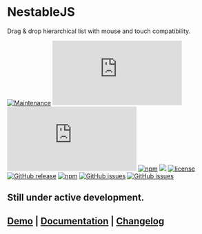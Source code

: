 # NestableJS
Drag & drop hierarchical list with mouse and touch compatibility.

[![Maintenance](https://img.shields.io/maintenance/yes/2019.svg?style=?style=flat-square&logo=appveyor)](https://github.com/Mobius1/NestableJS/)
![](http://img.badgesize.io/Mobius1/NestableJS/master/dist/nestable.js?style=?style=flat-square&logo=appveyor) 
![](http://img.badgesize.io/Mobius1/NestableJS/master/dist/nestable.js?compression=gzip&label=gzipped&style=?style=flat-square&logo=appveyor)
[![npm](https://img.shields.io/npm/dt/nestablejs.svg?style=?style=flat-square&logo=appveyor)](https://www.npmjs.com/package/nestablejs)
[![](https://data.jsdelivr.com/v1/package/npm/nestablejs/badge)](https://www.jsdelivr.com/package/npm/nestablejs)
[![license](https://img.shields.io/github/license/mashape/apistatus.svg?style=?style=flat-square&logo=appveyor)](https://github.com/Mobius1/NestableJS/blob/master/LICENSE)
[![GitHub release](https://img.shields.io/github/release/Mobius1/NestableJS.svg?style=?style=flat-square&logo=appveyor)](https://github.com/Mobius1/NestableJS/releases)
[![npm](https://img.shields.io/npm/v/nestablejs.svg?style=?style=flat-square&logo=appveyor)](https://www.npmjs.com/package/nestablejs)
[![GitHub issues](https://img.shields.io/github/issues-raw/Mobius1/NestableJS.svg?style=?style=flat-square&logo=appveyor)](https://github.com/Mobius1/NestableJS)
[![GitHub issues](https://img.shields.io/github/issues-closed-raw/Mobius1/NestableJS.svg?style=?style=flat-square&logo=appveyor)](https://github.com/Mobius1/NestableJS)

## Still under active development.

## [Demo](https://codepen.io/Mobius1/pen/dybwVOw) | [Documentation](https://mobius1.github.io/NestableJS) | [Changelog](https://github.com/Mobius1/NestableJS/releases)
